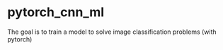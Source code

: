 # pytorch_cnn_ml
 The goal is to train a model to solve image classification problems (with pytorch)

